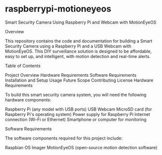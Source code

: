 # raspberrypi-motioneyeos
Smart Security Camera Using Raspberry Pi and Webcam with MotionEyeOS


Overview

This repository contains the code and documentation for building a Smart Security Camera using a Raspberry Pi and a USB Webcam with MotionEyeOS. This DIY surveillance solution is designed to be affordable, easy to set up, and intelligent, with motion detection and real-time alerts.

Table of Contents

Project Overview
Hardware Requirements
Software Requirements
Installation and Setup
Usage
Future Scope
Contributing
License
Hardware Requirements

To build this smart security camera system, you will need the following hardware components:

Raspberry Pi (any model with USB ports)
USB Webcam
MicroSD card (for Raspberry Pi's operating system)
Power supply for Raspberry Pi
Internet connection (Wi-Fi or Ethernet)
Smartphone or computer for monitoring

Software Requirements

The software components required for this project include:

Raspbian OS Imager
MotionEyeOS (open-source motion detection software)


